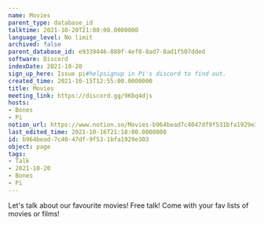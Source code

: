 ```yaml
---
name: Movies
parent_type: database_id
talktime: 2021-10-20T21:00:00.0000000
language_level: No limit
archived: false
parent_database_id: e9339446-880f-4ef0-8ad7-8ad1f507dded
software: Discord
indexDate: 2021-10-20
sign_up_here: Issue pi#helpsignup in Pi's discord to find out.
created_time: 2021-10-15T12:55:00.0000000
title: Movies
meeting_link: https://discord.gg/9Kbq4djs
hosts:
- Bones
- Pi
notion_url: https://www.notion.so/Movies-b964bead7c4047df9f531bfa1929e303
last_edited_time: 2021-10-16T21:18:00.0000000
id: b964bead-7c40-47df-9f53-1bfa1929e303
object: page
tags:
- Talk
- 2021-10-20
- Bones
- Pi
---
```


Let's talk about our favourite movies!
Free talk! Come with your fav lists of movies or films!



